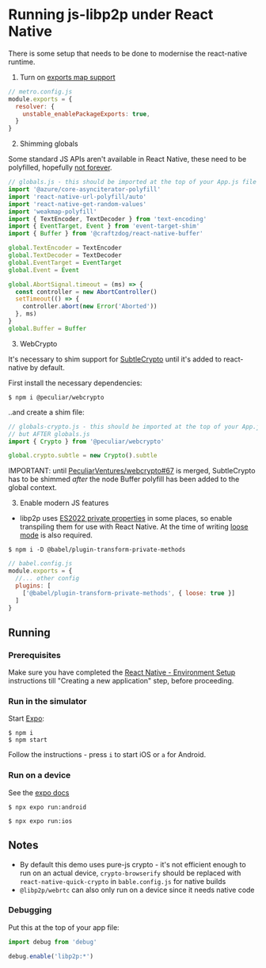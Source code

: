 # Running js-libp2p under React Native

There is some setup that needs to be done to modernise the react-native runtime.

1. Turn on [exports map support](https://reactnative.dev/blog/2023/06/21/package-exports-support)

```js
// metro.config.js
module.exports = {
  resolver: {
    unstable_enablePackageExports: true,
  }
}
```

2. Shimming globals

Some standard JS APIs aren't available in React Native, these need to be polyfilled, hopefully [not forever](https://github.com/facebook/hermes/discussions/1072).

```js
// globals.js - this should be imported at the top of your App.js file
import '@azure/core-asynciterator-polyfill'
import 'react-native-url-polyfill/auto'
import 'react-native-get-random-values'
import 'weakmap-polyfill'
import { TextEncoder, TextDecoder } from 'text-encoding'
import { EventTarget, Event } from 'event-target-shim'
import { Buffer } from '@craftzdog/react-native-buffer'

global.TextEncoder = TextEncoder
global.TextDecoder = TextDecoder
global.EventTarget = EventTarget
global.Event = Event

global.AbortSignal.timeout = (ms) => {
  const controller = new AbortController()
  setTimeout(() => {
    controller.abort(new Error('Aborted'))
  }, ms)
}
global.Buffer = Buffer
```

3. WebCrypto

It's necessary to shim support for [SubtleCrypto](https://developer.mozilla.org/en-US/docs/Web/API/SubtleCrypto)
until it's added to react-native by default.

First install the necessary dependencies:

```console
$ npm i @peculiar/webcrypto
```

..and create a shim file:

```js
// globals-crypto.js - this should be imported at the top of your App.js file
// but AFTER globals.js
import { Crypto } from '@peculiar/webcrypto'

global.crypto.subtle = new Crypto().subtle
```

IMPORTANT: until [PeculiarVentures/webcrypto#67](https://github.com/PeculiarVentures/webcrypto/pull/67) is
merged, SubtleCrypto has to be shimmed *after* the node Buffer polyfill has
been added to the global context.

3. Enable modern JS features

- libp2p uses [ES2022 private properties](https://developer.mozilla.org/en-US/docs/Web/JavaScript/Reference/Classes/Private_properties) in some places, so enable transpiling them for use with React Native. At the time of writing [loose mode](https://2ality.com/2015/12/babel6-loose-mode.html) is also required.

```console
$ npm i -D @babel/plugin-transform-private-methods
```

```js
// babel.config.js
module.exports = {
  //... other config
  plugins: [
    ['@babel/plugin-transform-private-methods', { loose: true }]
  ]
}
```

## Running

### Prerequisites

Make sure you have completed the [React Native - Environment Setup](https://reactnative.dev/docs/environment-setup) instructions till "Creating a new application" step, before proceeding.

### Run in the simulator

Start [Expo](https://expo.dev/):

```console
$ npm i
$ npm start
```

Follow the instructions - press `i` to start iOS or `a` for Android.

### Run on a device

See the [expo docs](https://docs.expo.dev/guides/local-app-development/)

```console
$ npx expo run:android
```

```console
$ npx expo run:ios
```

## Notes

- By default this demo uses pure-js crypto - it's not efficient enough to run on an actual device, `crypto-browserify` should be replaced with `react-native-quick-crypto` in `bable.config.js` for native builds
- `@libp2p/webrtc` can also only run on a device since it needs native code

### Debugging

Put this at the top of your app file:

```js
import debug from 'debug'

debug.enable('libp2p:*')
```
